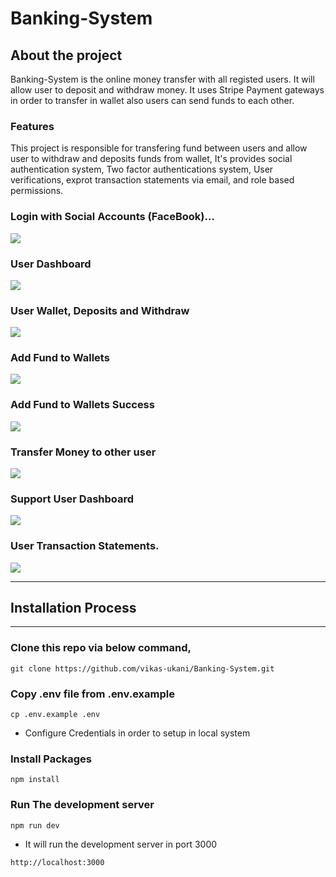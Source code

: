 # Banking-System

## About the project
Banking-System is the online money transfer with all registed users. It will allow user to deposit and withdraw money. It uses Stripe Payment gateways in order to transfer in wallet also users can send funds to each other. 

### Features
This project is responsible for transfering fund between users and allow user to withdraw and deposits funds from wallet, It's provides social authentication system, Two factor authentications system, User verifications, exprot transaction statements via email, and role based permissions.

### Login with Social Accounts (FaceBook)...
<img src="https://i.imgur.com/SRA19gt.png" />

### User Dashboard 
<img src="https://i.imgur.com/ntL99LZ.png" />

### User Wallet, Deposits and Withdraw
<img src="https://i.imgur.com/OF5VwOp.png" />

### Add Fund to Wallets
<img src="https://i.imgur.com/vedhezc.png" />

### Add Fund to Wallets Success
<img src="https://i.imgur.com/UPN6To2.png" />

### Transfer Money to other user
<img src="https://i.imgur.com/KJ39xk3.png" />


### Support User Dashboard
<img src="https://i.imgur.com/YWuuk84.png" />

### User Transaction Statements.
<img src="https://i.imgur.com/hkHsFmh.png" />

---
## Installation Process
--- 

### Clone this repo via below command,

```
git clone https://github.com/vikas-ukani/Banking-System.git
```


### Copy .env file from .env.example 
```
cp .env.example .env
```

- Configure Credentials in order to setup in local system

### Install Packages
```
npm install 
```

### Run The development server
```
npm run dev
```

- It will run the development server in port 3000
```
http://localhost:3000
```
